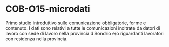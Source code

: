 # COB-O15-microdati
Primo studio introduttivo sulle comunicazione obbligatorie, forme e contenuto.
I dati sono relativi a tutte le comunicazioni inoltrate da datori di lavoro con sede di lavoro nella provincia d Sondrio e/o riguardanti lavoratori con residenza nella provincia.
